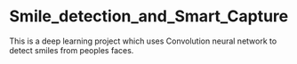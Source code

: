 # Smile_detection_and_Smart_Capture
This is a deep learning project which uses Convolution neural network to detect smiles from peoples faces.
